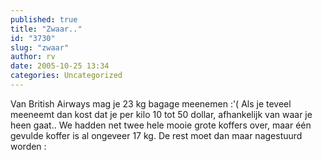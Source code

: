 ```yaml
---
published: true
title: "Zwaar.."
id: "3730"
slug: "zwaar"
author: rv
date: 2005-10-25 13:34
categories: Uncategorized
---
```

Van British Airways mag je 23 kg bagage meenemen :'( Als je teveel meeneemt dan kost dat je per kilo 10 tot 50 dollar, afhankelijk van waar je heen gaat.. We hadden net twee hele mooie grote koffers over, maar één gevulde koffer is al ongeveer 17 kg. De rest moet dan maar nagestuurd worden :